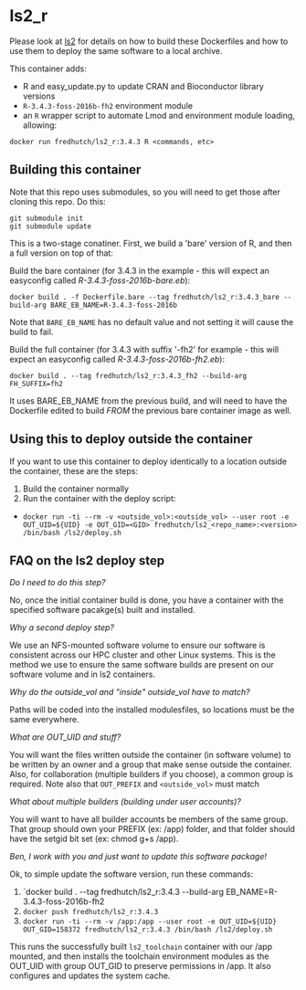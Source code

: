 # ls2_r

Please look at [ls2](https://github.com/FredHutch/ls2) for details on how to build these Dockerfiles and how to use them to deploy the same software to a local archive.

This container adds:

* R and easy_update.py to update CRAN and Bioconductor library versions
* `R-3.4.3-foss-2016b-fh2` environment module
* an `R` wrapper script to automate Lmod and environment module loading, allowing:
```
docker run fredhutch/ls2_r:3.4.3 R <commands, etc>
```

## Building this container

Note that this repo uses submodules, so you will need to get those after cloning this repo. Do this:

```
git submodule init
git submodule update
```

This is a two-stage conatiner. First, we build a 'bare' version of R, and then a full version on top of that:

Build the bare container (for 3.4.3 in the example - this will expect an easyconfig called _R-3.4.3-foss-2016b-bare.eb_):

`docker build . -f Dockerfile.bare --tag fredhutch/ls2_r:3.4.3_bare --build-arg BARE_EB_NAME=R-3.4.3-foss-2016b`

Note that `BARE_EB_NAME` has no default value and not setting it will cause the build to fail.

Build the full container (for 3.4.3  with suffix '-fh2' for example - this will expect an easyconfig called _R-3.4.3-foss-2016b-fh2.eb_):

`docker build . --tag fredhutch/ls2_r:3.4.3_fh2 --build-arg FH_SUFFIX=fh2`

It uses BARE_EB_NAME from the previous build, and will need to have the Dockerfile edited to build _FROM_ the previous bare container image as well.

## Using this to deploy outside the container

If you want to use this container to deploy identically to a location outside the container, these are the steps:

1. Build the container normally
1. Run the container with the deploy script:
 * `docker run -ti --rm -v <outside_vol>:<outside_vol> --user root -e OUT_UID=${UID} -e OUT_GID=<GID> fredhutch/ls2_<repo_name>:<version> /bin/bash /ls2/deploy.sh`

## FAQ on the ls2 deploy step

*Do I need to do this step?*

No, once the initial container build is done, you have a container with the specified software pacakge(s) built and installed.

*Why a second deploy step?*

We use an NFS-mounted software volume to ensure our software is consistent across our HPC cluster and other Linux systems. This is the method we use to ensure the same software builds are present on our software volume and in ls2 containers.

*Why do the outside_vol and "inside" outside_vol have to match?*

Paths will be coded into the installed modulesfiles, so locations must be the same everywhere.

*What are OUT_UID and stuff?*

You will want the files written outside the container (in software volume) to be written by an owner and a group that make sense outside the container. Also, for collaboration (multiple builders if you choose), a common group is required. Note also that `OUT_PREFIX` and `<outside_vol>` must match

*What about multiple builders (building under user accounts)?*

You will want to have all builder accounts be members of the same group. That group should own your PREFIX (ex: /app) folder, and that folder should have the setgid bit set (ex: chmod g+s /app). 

*Ben, I work with you and just want to update this software package!*

Ok, to simple update the software version, run these commands:

1. `docker build . --tag fredhutch/ls2_r:3.4.3 --build-arg EB_NAME=R-3.4.3-foss-2016b-fh2
1. `docker push fredhutch/ls2_r:3.4.3`
1. `docker run -ti --rm -v /app:/app --user root -e OUT_UID=${UID} OUT_GID=158372 fredhutch/ls2_r:3.4.3 /bin/bash /ls2/deploy.sh`

This runs the successfully built `ls2_toolchain` container with our /app mounted, and then installs the toolchain environment modules as the OUT_UID with group OUT_GID to preserve permissions in /app. It also configures and updates the system cache.
